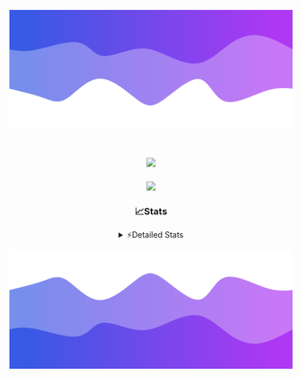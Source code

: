 ![Header](./header.png)
<div align="center">

<h1 align="center">
  <a href="https://git.io/typing-svg">
    <img src="https://readme-typing-svg.herokuapp.com/?lines=Hello,+There!+%F0%9F%91%8B;This+is+chicho.;Owner+on+Ocean;&center=true&size=25">
  </a>
</h1>
  
<p align="center">
  <img src="https://lanyard.cnrad.dev/api/852683595378196480" />
</p>

### 📈Stats
<details>
    <summary> ⚡Detailed Stats</summary>
    <br/>

<!--START_SECTION:waka-->
![Code Time](http://img.shields.io/badge/Code%20Time-1%2C153%20hrs%208%20mins-blue)

![Profile Views](http://img.shields.io/badge/Profile%20Views-2-blue)

**🐱 My GitHub Data** 

> 📦 256.4 kB Used in GitHub's Storage 
 > 
> 🏆 0 Contributions in the Year 2025
 > 
> 🚫 Not Opted to Hire
 > 
> 📜 15 Public Repositories 
 > 
> 🔑 13 Private Repositories 
 > 
**I'm a Night 🦉** 

```text
🌞 Morning                27 commits          █░░░░░░░░░░░░░░░░░░░░░░░░   04.78 % 
🌆 Daytime                76 commits          ███░░░░░░░░░░░░░░░░░░░░░░   13.45 % 
🌃 Evening                248 commits         ███████████░░░░░░░░░░░░░░   43.89 % 
🌙 Night                  214 commits         █████████░░░░░░░░░░░░░░░░   37.88 % 
```
📅 **I'm Most Productive on Friday** 

```text
Monday                   29 commits          █░░░░░░░░░░░░░░░░░░░░░░░░   05.13 % 
Tuesday                  120 commits         █████░░░░░░░░░░░░░░░░░░░░   21.24 % 
Wednesday                87 commits          ████░░░░░░░░░░░░░░░░░░░░░   15.40 % 
Thursday                 81 commits          ████░░░░░░░░░░░░░░░░░░░░░   14.34 % 
Friday                   131 commits         ██████░░░░░░░░░░░░░░░░░░░   23.19 % 
Saturday                 64 commits          ███░░░░░░░░░░░░░░░░░░░░░░   11.33 % 
Sunday                   53 commits          ██░░░░░░░░░░░░░░░░░░░░░░░   09.38 % 
```


📊 **This Week I Spent My Time On** 

```text
🕑︎ Time Zone: America/Argentina/Buenos_Aires

💬 Programming Languages: 
TypeScript               9 hrs 44 mins       █████████████████████░░░░   83.51 % 
HTML                     1 hr 12 mins        ███░░░░░░░░░░░░░░░░░░░░░░   10.39 % 
JSON                     20 mins             █░░░░░░░░░░░░░░░░░░░░░░░░   02.89 % 
CSS                      13 mins             ░░░░░░░░░░░░░░░░░░░░░░░░░   01.93 % 
Other                    3 mins              ░░░░░░░░░░░░░░░░░░░░░░░░░   00.57 % 

🔥 Editors: 
Cursor                   11 hrs 39 mins      █████████████████████████   100.00 % 

🐱‍💻 Projects: 
ocean-backend            8 hrs               █████████████████░░░░░░░░   68.75 % 
front-electro-patagonia-f1 hr 58 mins        ████░░░░░░░░░░░░░░░░░░░░░   16.88 % 
front-electro-patagonia  1 hr 40 mins        ████░░░░░░░░░░░░░░░░░░░░░   14.37 % 

💻 Operating System: 
Windows                  11 hrs 39 mins      █████████████████████████   100.00 % 
```

**I Mostly Code in JavaScript** 

```text
HTML                     7 repos             █████░░░░░░░░░░░░░░░░░░░░   18.92 % 
TypeScript               4 repos             ███░░░░░░░░░░░░░░░░░░░░░░   10.81 % 
Astro                    2 repos             █░░░░░░░░░░░░░░░░░░░░░░░░   05.41 % 
C                        1 repo              █░░░░░░░░░░░░░░░░░░░░░░░░   02.70 % 
SCSS                     1 repo              █░░░░░░░░░░░░░░░░░░░░░░░░   02.70 % 
```




 Last Updated on 28/03/2025 01:17:13 UTC
<!--END_SECTION:waka-->
</details>

![Footer](./footer.png)
